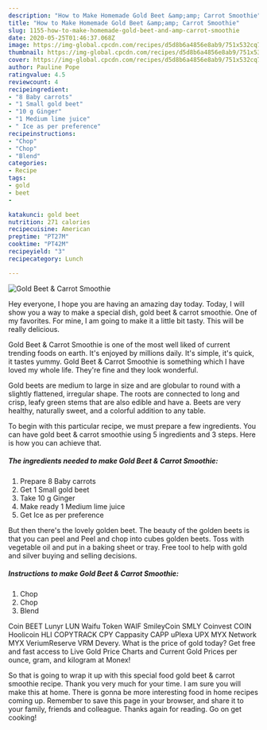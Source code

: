 ```yaml
---
description: "How to Make Homemade Gold Beet &amp;amp; Carrot Smoothie"
title: "How to Make Homemade Gold Beet &amp;amp; Carrot Smoothie"
slug: 1155-how-to-make-homemade-gold-beet-and-amp-carrot-smoothie
date: 2020-05-25T01:46:37.068Z
image: https://img-global.cpcdn.com/recipes/d5d8b6a4856e8ab9/751x532cq70/gold-beet-carrot-smoothie-recipe-main-photo.jpg
thumbnail: https://img-global.cpcdn.com/recipes/d5d8b6a4856e8ab9/751x532cq70/gold-beet-carrot-smoothie-recipe-main-photo.jpg
cover: https://img-global.cpcdn.com/recipes/d5d8b6a4856e8ab9/751x532cq70/gold-beet-carrot-smoothie-recipe-main-photo.jpg
author: Pauline Pope
ratingvalue: 4.5
reviewcount: 4
recipeingredient:
- "8 Baby carrots"
- "1 Small gold beet"
- "10 g Ginger"
- "1 Medium lime juice"
- " Ice as per preference"
recipeinstructions:
- "Chop"
- "Chop"
- "Blend"
categories:
- Recipe
tags:
- gold
- beet
- 

katakunci: gold beet  
nutrition: 271 calories
recipecuisine: American
preptime: "PT27M"
cooktime: "PT42M"
recipeyield: "3"
recipecategory: Lunch

---
```



![Gold Beet &amp; Carrot Smoothie](https://img-global.cpcdn.com/recipes/d5d8b6a4856e8ab9/751x532cq70/gold-beet-carrot-smoothie-recipe-main-photo.jpg)

Hey everyone, I hope you are having an amazing day today. Today, I will show you a way to make a special dish, gold beet &amp; carrot smoothie. One of my favorites. For mine, I am going to make it a little bit tasty. This will be really delicious.

Gold Beet &amp; Carrot Smoothie is one of the most well liked of current trending foods on earth. It's enjoyed by millions daily. It's simple, it's quick, it tastes yummy. Gold Beet &amp; Carrot Smoothie is something which I have loved my whole life. They're fine and they look wonderful.

Gold beets are medium to large in size and are globular to round with a slightly flattened, irregular shape. The roots are connected to long and crisp, leafy green stems that are also edible and have a. Beets are very healthy, naturally sweet, and a colorful addition to any table.


To begin with this particular recipe, we must prepare a few ingredients. You can have gold beet &amp; carrot smoothie using 5 ingredients and 3 steps. Here is how you can achieve that.

<!--inarticleads1-->

##### The ingredients needed to make Gold Beet &amp; Carrot Smoothie:

1. Prepare 8 Baby carrots
1. Get 1 Small gold beet
1. Take 10 g Ginger
1. Make ready 1 Medium lime juice
1. Get  Ice as per preference


But then there&#39;s the lovely golden beet. The beauty of the golden beets is that you can peel and Peel and chop into cubes golden beets. Toss with vegetable oil and put in a baking sheet or tray. Free tool to help with gold and silver buying and selling decisions. 

<!--inarticleads2-->

##### Instructions to make Gold Beet &amp; Carrot Smoothie:

1. Chop
1. Chop
1. Blend


Coin BEET Lunyr LUN Waifu Token WAIF SmileyCoin SMLY Coinvest COIN Hoolicoin HLI COPYTRACK CPY Cappasity CAPP uPlexa UPX MYX Network MYX VeriumReserve VRM Devery. What is the price of gold today? Get free and fast access to Live Gold Price Charts and Current Gold Prices per ounce, gram, and kilogram at Monex! 

So that is going to wrap it up with this special food gold beet &amp; carrot smoothie recipe. Thank you very much for your time. I am sure you will make this at home. There is gonna be more interesting food in home recipes coming up. Remember to save this page in your browser, and share it to your family, friends and colleague. Thanks again for reading. Go on get cooking!
